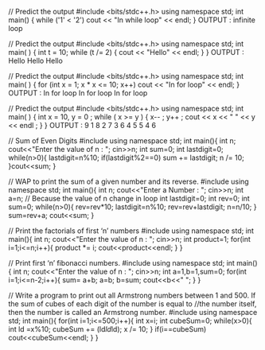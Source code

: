 // Predict the output
#include <bits/stdc++.h>
using namespace std;
int main() {
while ('1' < '2')
cout << "In while loop" << endl;
}
OUTPUT : infinite loop

// Predict the output
#include <bits/stdc++.h>
using namespace std;
int main( ) {
int t = 10;
while (t /= 2) {
cout << "Hello" << endl;
}
}
OUTPUT : Hello
Hello
Hello

// Predict the output
#include <bits/stdc++.h>
using namespace std;
int main( ) {
for (int x = 1; x * x <= 10; x++)
cout << "In for loop" << endl;
}
OUTPUT : In for loop
In for loop
In for loop

// Predict the output
#include <bits/stdc++.h>
using namespace std;
int main( ) {
int x = 10, y = 0 ;
while ( x >= y ) {
x-- ;
y++ ;
cout << x << " " << y << endl ;
}
}
OUTPUT : 
9 1
8 2
7 3
6 4
5 5
4 6

// Sum of Even Digits 
#include<iostream>
using namespace std;
int main(){
    int n;
    cout<<"Enter the value of n : ";
    cin>>n;
    int sum=0;
    int lastdigit=0;
    while(n>0){
        lastdigit=n%10;
        if(lastdigit%2==0) sum += lastdigit;
        n /= 10;
    }cout<<sum;
}

// WAP to print the sum of a given number and its reverse.
#include<iostream>
using namespace std;
int main(){
    int n;
    cout<<"Enter a Number : ";
    cin>>n;
    int a=n; // Because the value of n change in loop
    int lastdigit=0;
    int rev=0;
    int sum=0;
    while(n>0){
        rev=rev*10;
        lastdigit=n%10;
        rev=rev+lastdigit;
        n=n/10;
    }
    sum=rev+a;
    cout<<sum;
}

// Print the factorials of first ‘n’ numbers
#include<iostream>
using namespace std;
int main(){
    int n;
    cout<<"Enter the value of n : ";
    cin>>n;
    int product=1;
    for(int i=1;i<=n;i++){
        product *= i;
        cout<<product<<endl;
    }
}

// Print first ‘n’ fibonacci numbers.
#include<iostream>
using namespace std;
int main(){
    int n;
    cout<<"Enter the value of n : ";
    cin>>n;
    int a=1,b=1,sum=0;
    for(int i=1;i<=n-2;i++){
        sum= a+b;
        a=b;
        b=sum;
        cout<<b<<" ";
    }
} 

// Write a program to print out all Armstrong numbers between 1 and 500. If the sum of cubes of each digit of the number is equal to //the number itself, then the number is called an Armstrong number.
#include<iostream>
using namespace std;
int main(){
    for(int i=1;i<=500;i++){
        int x=i;
        int cubeSum=0;
        while(x>0){
            int ld =x%10;
            cubeSum += (ld*ld*ld);
            x /= 10;
        }
        if(i==cubeSum) cout<<cubeSum<<endl;
    }
}
